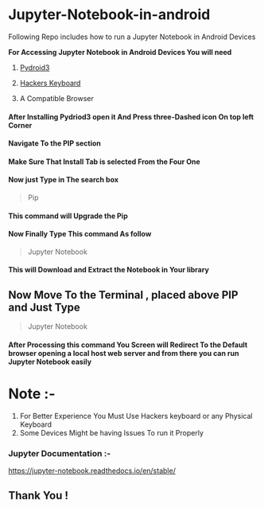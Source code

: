 # Jupyter-Notebook-in-android
Following Repo includes how to run a Jupyter Notebook in Android Devices

**For Accessing Jupyter Notebook in Android Devices You will need**

1) [Pydroid3](https://play.google.com/store/apps/details?id=ru.iiec.pydroid3)

2) [Hackers Keyboard](https://play.google.com/store/apps/details?id=org.pocketworkstation.pckeyboard)

3) A Compatible Browser

#### After Installing Pydriod3 open it And Press three-Dashed icon On top left Corner
#### Navigate To the PIP section 
#### Make Sure That Install Tab is selected From the Four One
#### Now just Type in The search box
> Pip
#### This command will Upgrade the Pip 

#### Now Finally Type This command As follow 
> Jupyter Notebook

#### This will Download and Extract the Notebook in Your library

## Now Move To the Terminal , placed above PIP and Just Type 
> Jupyter Notebook

#### After Processing this command You Screen will Redirect To the Default browser opening a local host web server and from there you can run Jupyter Notebook easily

# Note :-

1) For Better Experience You Must Use Hackers keyboard or any Physical Keyboard 
2) Some Devices Might be having Issues To run it Properly

### Jupyter Documentation :-

https://jupyter-notebook.readthedocs.io/en/stable/

## Thank You !
